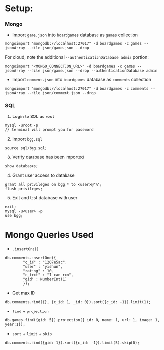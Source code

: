 # Setup:

### Mongo

* Import `game.json` into `boardgames` database as `games` collection
```
mongoimport "mongodb://localhost:27017" -d boardgames -c games --jsonArray --file json/game.json --drop
```

For cloud, note the additional `--authenticationDatabase admin` portion:
```
mongoimport "<MONGO_CONNECTION_URL>" -d boardgames -c games --jsonArray --file json/game.json --drop --authenticationDatabase admin
```

* Import `comment.json` into `boardgames` database as `comments` collection
```
mongoimport "mongodb://localhost:27017" -d boardgames -c comments --jsonArray --file json/comment.json --drop
```

### SQL

1. Login to SQL as root
```
mysql -uroot -p
// terminal will prompt you for password
```

2. Import `bgg.sql`
```
source sql/bgg.sql;
```

3. Verify database has been imported
```
show databases;
```

4. Grant user access to database
```
grant all privileges on bgg.* to <user>@'%';
flush privileges;
```

5. Exit and test database with user
```
exit;
mysql -u<user> -p
use bgg;
```

# Mongo Queries Used

* `.insertOne()`
```
db.comments.insertOne({
        "c_id" : "1207e5ac",
        "user" : "yishun",
        "rating" : 10,
        "c_text" : "I can run",
        "gid" : NumberInt(1)
        });
```


* Get max ID
```
db.comments.find({}, {c_id: 1, _id: 0}).sort({c_id: -1}).limit(1);
```


* `find` + `projection`
```
db.games.find({gid: 5}).projection({_id: 0, name: 1, url: 1, image: 1, year:1});
```


* `sort` + `limit` + `skip`
```
db.comments.find({gid: 1}).sort({c_id: -1}).limit(5).skip(0);
```